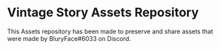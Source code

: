 # Vintage Story Assets Repository

This Assets repository has been made to preserve and share assets that were made by BluryFace#6033 on Discord.

